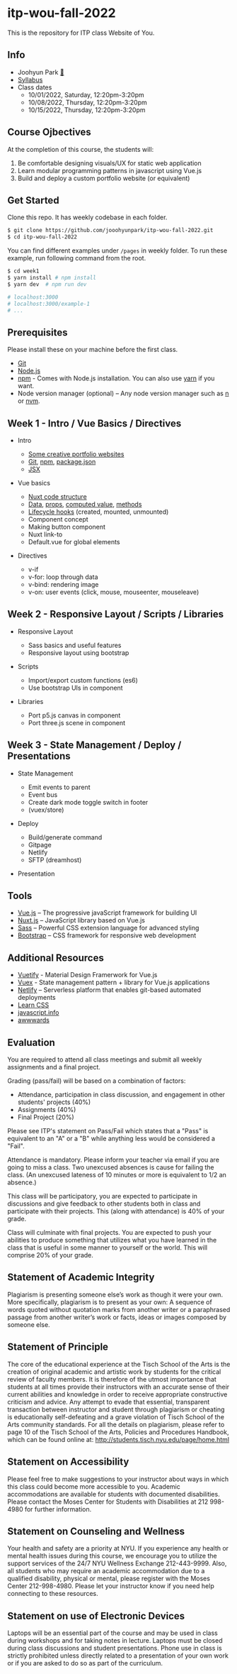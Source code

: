 # itp-wou-fall-2022

This is the repository for ITP class Website of You.

## Info

- Joohyun Park [📧](mailto:jhp527@nyu.edu)
- [Syllabus](https://jooohyunpark.github.io/itp-wou-fall-2022/)
- Class dates
  - 10/01/2022, Saturday, 12:20pm-3:20pm
  - 10/08/2022, Thursday, 12:20pm-3:20pm
  - 10/15/2022, Thursday, 12:20pm-3:20pm

## Course Ojbectives

At the completion of this course, the students will:

1. Be comfortable designing visuals/UX for static web application
2. Learn modular programming patterns in javascript using Vue.js
3. Build and deploy a custom portfolio website (or equivalent)

## Get Started

Clone this repo. It has weekly codebase in each folder.

```bash
$ git clone https://github.com/jooohyunpark/itp-wou-fall-2022.git
$ cd itp-wou-fall-2022
```

You can find different examples under `/pages` in weekly folder. To run these example, run following command from the root.

```bash
$ cd week1
$ yarn install # npm install
$ yarn dev  # npm run dev

# localhost:3000
# localhost:3000/example-1
# ...
```

## Prerequisites

Please install these on your machine before the first class.

- [Git](https://github.com/git-guides/install-git)
- [Node.js](https://nodejs.org/en/)
- [npm](https://www.npmjs.com/) - Comes with Node.js installation. You can also use [yarn](https://classic.yarnpkg.com/en/) if you want.
- Node version manager (optional) – Any node version manager such as [n](https://github.com/tj/n) or [nvm](https://github.com/nvm-sh/nvm).

## Week 1 - Intro / Vue Basics / Directives

- Intro

  - [Some creative portfolio websites](https://github.com/jooohyunpark/itp-wou-fall-2022/tree/main/_note#:~:text=List%20of%20creative%20portfolio%20sites)
  - [Git](https://www.atlassian.com/git/tutorials/why-git), [npm](https://www.npmjs.com/package/p5), [package.json](https://nodejs.dev/learn/the-package-json-guide)
  - [JSX](https://reactjs.org/docs/introducing-jsx.html)

- Vue basics

  - [Nuxt code structure](https://nuxtjs.org/docs/get-started/directory-structure/)
  - [Data](https://vuejs.org/api/options-state.html#data), [props](https://vuejs.org/api/options-state.html#props), [computed value](https://vuejs.org/api/options-state.html#computed), [methods](https://vuejs.org/api/options-state.html#methods)
  - [Lifecycle hooks](https://vuejs.org/guide/essentials/lifecycle.html#lifecycle-diagram) (created, mounted, unmounted)
  - Component concept
  - Making button component
  - Nuxt link-to
  - Default.vue for global elements

- Directives
  - v-if
  - v-for: loop through data
  - v-bind: rendering image
  - v-on: user events (click, mouse, mouseenter, mouseleave)

## Week 2 - Responsive Layout / Scripts / Libraries

- Responsive Layout
  - Sass basics and useful features
  - Responsive layout using bootstrap
- Scripts

  - Import/export custom functions (es6)
  - Use bootstrap UIs in component

- Libraries
  - Port p5.js canvas in component
  - Port three.js scene in component

## Week 3 - State Management / Deploy / Presentations

- State Management

  - Emit events to parent
  - Event bus
  - Create dark mode toggle switch in footer
  - (vuex/store)

- Deploy

  - Build/generate command
  - Gitpage
  - Netlify
  - SFTP (dreamhost)

- Presentation

## Tools

- [Vue.js](https://vuejs.org/) – The progressive javaScript framework for building UI
- [Nuxt.js](https://nuxtjs.org/) – JavaScript library based on Vue.js
- [Sass](https://sass-lang.com/) – Powerful CSS extension language for advanced styling
- [Bootstrap](https://getbootstrap.com/) – CSS framework for responsive web development

## Additional Resources

- [Vuetify](https://vuetifyjs.com/en/) - Material Design Framerwork for Vue.js
- [Vuex](https://vuex.vuejs.org/) - State management pattern + library for Vue.js applications
- [Netlify](https://www.netlify.com/) – Serverless platform that enables git-based automated deployments
- [Learn CSS](https://web.dev/learn/css/)
- [javascript.info](https://javascript.info/)
- [awwwards](https://www.awwwards.com/)

## Evaluation

You are required to attend all class meetings and submit all weekly assignments and a final project.

Grading (pass/fail) will be based on a combination of factors:

- Attendance, participation in class discussion, and engagement in other students' projects (40%)
- Assignments (40%)
- Final Project (20%)

Please see ITP's statement on Pass/Fail which states that a "Pass" is equivalent to an "A" or a "B" while anything less would be considered a "Fail".

Attendance is mandatory. Please inform your teacher via email if you are going to miss a class. Two unexcused absences is cause for failing the class. (An unexcused lateness of 10 minutes or more is equivalent to 1/2 an absence.)

This class will be participatory, you are expected to participate in discussions and give feedback to other students both in class and participate with their projects. This (along with attendance) is 40% of your grade.

Class will culminate with final projects. You are expected to push your abilities to produce something that utilizes what you have learned in the class that is useful in some manner to yourself or the world. This will comprise 20% of your grade.

## Statement of Academic Integrity

Plagiarism is presenting someone else’s work as though it were your own. More specifically, plagiarism is to present as your own: A sequence of words quoted without quotation marks from another writer or a paraphrased passage from another writer’s work or facts, ideas or images composed by someone else.

## Statement of Principle

The core of the educational experience at the Tisch School of the Arts is the creation of original academic and artistic work by students for the critical review of faculty members. It is therefore of the utmost importance that students at all times provide their instructors with an accurate sense of their current abilities and knowledge in order to receive appropriate constructive criticism and advice. Any attempt to evade that essential, transparent transaction between instructor and student through plagiarism or cheating is educationally self-defeating and a grave violation of Tisch School of the Arts community standards. For all the details on plagiarism, please refer to page 10 of the Tisch School of the Arts, Policies and Procedures Handbook, which can be found online at: http://students.tisch.nyu.edu/page/home.html

## Statement on Accessibility

Please feel free to make suggestions to your instructor about ways in which this class could become more accessible to you. Academic accommodations are available for students with documented disabilities. Please contact the Moses Center for Students with Disabilities at 212 998-4980 for further information.

## Statement on Counseling and Wellness

Your health and safety are a priority at NYU. If you experience any health or mental health issues during this course, we encourage you to utilize the support services of the 24/7 NYU Wellness Exchange 212-443-9999. Also, all students who may require an academic accommodation due to a qualified disability, physical or mental, please register with the Moses Center 212-998-4980. Please let your instructor know if you need help connecting to these resources.

## Statement on use of Electronic Devices

Laptops will be an essential part of the course and may be used in class during workshops and for taking notes in lecture. Laptops must be closed during class discussions and student presentations. Phone use in class is strictly prohibited unless directly related to a presentation of your own work or if you are asked to do so as part of the curriculum.
